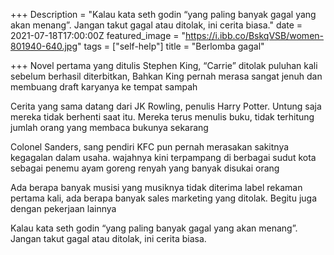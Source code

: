+++
Description = "Kalau kata seth godin “yang paling banyak gagal yang akan menang”. Jangan takut gagal atau ditolak, ini cerita biasa."
date = 2021-07-18T17:00:00Z
featured_image = "https://i.ibb.co/BskqVSB/women-801940-640.jpg"
tags = ["self-help"]
title = "Berlomba gagal"

+++
Novel pertama yang ditulis Stephen King, “Carrie” ditolak puluhan kali sebelum berhasil diterbitkan, Bahkan King pernah merasa sangat jenuh dan membuang draft karyanya ke tempat sampah

Cerita yang sama datang dari JK Rowling, penulis Harry Potter. Untung saja mereka tidak berhenti saat itu. Mereka terus menulis buku, tidak terhitung jumlah orang yang membaca bukunya sekarang

Colonel Sanders, sang pendiri KFC pun pernah merasakan sakitnya kegagalan dalam usaha. wajahnya kini terpampang di berbagai sudut kota sebagai penemu ayam goreng renyah yang banyak disukai orang

Ada berapa banyak musisi yang musiknya tidak diterima label rekaman pertama kali, ada berapa banyak sales marketing yang ditolak. Begitu juga dengan pekerjaan lainnya

Kalau kata seth godin “yang paling banyak gagal yang akan menang”. Jangan takut gagal atau ditolak, ini cerita biasa.